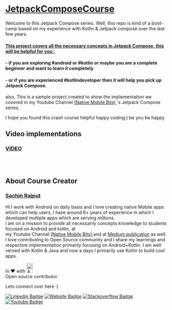 # <a href="https://www.youtube.com/watch?v=vYj2ekg4FrQ&list=PLLwcRoh3a6u4MDDWg1I9CCGcon1BaRWln">JetpackComposeCourse</a> 

 


 Welcome to this Jetpack Compose series. Well, this repo is kind of a boot-camp based on my experience with Kotlin & Jetpack compose over the last few years.

 #### <a href="https://youtu.be/4cryd3Cacro"> This project covers all the necessary concepts in Jetpack Compose, this will be helpful for you : </a> 

#### - if you are exploring #android or #kotlin or maybe you are a complete beginner and want to learn it completely 

#### - or if you are experienced #kotlindeveloper then it will help you pick up Jetpack Compose.

also, This is a sample project created to show the implementation we covered in my 
Youtube Channel <a href="https://www.youtube.com/channel/UCTjQSpx2waqXTC37AgM8qyA"> (Native Mobile Bits) </a>  's Jetpack Compose series.


I hope you found this crash course helpful happy coding:)  be you be happy


## Video implementations 



### <a href="https://www.youtube.com/watch?v=wH5pTjz3STIs"> VIDEO </a>



</br>

</br>

## About Course Creator
### <a href="https://www.youtube.com/channel/UCTjQSpx2waqXTC37AgM8qyA/videos"> Sachin Rajput</a>

Hi I work with Android on daily basis and I love creating native Mobile apps which can help users, I have around 6+ years of experience in which I developed multiple apps which are serving millions.<br/>
I am on a mission to provide all necessarily concepts knowledge to students focused on Android and kotlin, at </br> my 
Youtube Channel <a href="https://www.youtube.com/channel/UCTjQSpx2waqXTC37AgM8qyA"> (Native Mobile Bits) </a> and at <a href="https://droid-lover.medium.com//">Medium publication</a> as well. </br>
I love contributing to Open Source community and I share my learnings and respective implementation primarily focusing on Android+Kotlin.
I am well versed with Kotlin & Java and now a days I primarily use Kotlin to build cool apps.

  In :heart: with <img src="https://github.com/myJarvis/EasyAnalytics/blob/master/images/android.png" alt="Android" width=20  height=30> </br> Open source contributor.
  
Lets connect over here :) 
  
[![Linkedin Badge](https://img.shields.io/badge/-LinkedIn-0e76a8?style=flat-square&logo=Linkedin&logoColor=white)](https://www.linkedin.com/in/sachin-rajput-998b48105/)
[![Website Badge](https://img.shields.io/badge/Medium-3b5998?style=flat-square&logo=google-chrome&logoColor=white)](https://droid-lover.medium.com/)
[![Stackoverflow Badge](https://img.shields.io/badge/-Stackoverflow-FFA500?style=flat-square&logo=Stackoverflow&logoColor=orange)](https://stackoverflow.com/users/7193506/sachin)
[![Youtube Badge](https://img.shields.io/badge/YouTube-FF0000?style=for-the-badge&logo=youtube&logoColor=white)](https://www.youtube.com/channel/UCTjQSpx2waqXTC37AgM8qyA)



